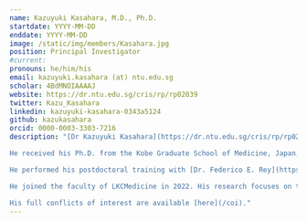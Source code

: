 ```yaml
---
name: Kazuyuki Kasahara, M.D., Ph.D.
startdate: YYYY-MM-DD
enddate: YYYY-MM-DD
image: /static/img/members/Kasahara.jpg
position: Principal Investigator
#current:
pronouns: he/him/his
email: kazuyuki.kasahara (at) ntu.edu.sg
scholar: 4BdMNOIAAAAJ
website: https://dr.ntu.edu.sg/cris/rp/rp02039
twitter: Kazu_Kasahara
linkedin: kazuyuki-kasahara-0343a5124
github: kazukasahara
orcid: 0000-0003-3303-7216
description: "[Dr Kazuyuki Kasahara](https://dr.ntu.edu.sg/cris/rp/rp02039) is an Assistant Professor at the Lee Kong Chian School of Medicine, Nanyang Technological University, Singapore. He obtained his M.D. from Kobe University, Japan, in 2006 and completed his medical training in cardiology at the Seirei Mikatahara General Hospital, Japan. 

He received his Ph.D. from the Kobe Graduate School of Medicine, Japan, in 2014 under the mentorship of [Drs. Ken-ichi Hirata and Tomoya Yamashita](https://www.med.kobe-u.ac.jp/im1/index.html), where he studied T-cell immune responses associated with cardiovascular diseases. 

He performed his postdoctoral training with [Dr. Federico E. Rey](https://bact.wisc.edu/people_profile.php?t=rf&p=ferey) at the University of Wisconsin-Madison, USA, where he explored connections between diet-microbiome interactions and cardiometabolic diseases.

He joined the faculty of LKCMedicine in 2022. His research focuses on the gut microbiome, investigating the diet-microbe-host interactions and their effects on cardiometabolic and vascular diseases for the discovery of novel biomarkers and therapeutics.

His full conflicts of interest are available [here](/coi)."
---
```

